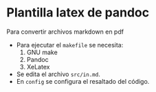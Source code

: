 # Plantilla latex de pandoc 

Para convertir archivos markdown en pdf

- Para ejecutar el `makefile` se necesita:  
    1. GNU make
    2. Pandoc
    3. XeLatex
- Se edita el archivo `src/in.md`. 
- En `config` se configura el resaltado del código.

